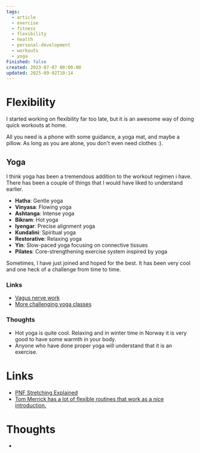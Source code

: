 ```yaml
---
tags:
  - article
  - exercise
  - fitness
  - flexibility
  - health
  - personal-development
  - workouts
  - yoga
Finished: false
created: 2023-07-07 00:00:00
updated: 2025-09-02T10:14
---
```

# Flexibility
I started working on flexibility far too late, but it is an awesome way of doing quick workouts at home. 

All you need is a phone with some guidance, a yoga mat, and maybe a pillow. As long as you are alone, you don't even need clothes :). 

## Yoga
I think yoga has been a tremendous addition to the workout regimen i have. There has been a couple of things that I would have liked to understand earlier.
- **Hatha**: Gentle yoga
- **Vinyasa**: Flowing yoga
- **Ashtanga**: Intense yoga
- **Bikram**: Hot yoga
- **Iyengar**: Precise alignment yoga
- **Kundalini**: Spiritual yoga
- **Restorative**: Relaxing yoga
- **Yin**: Slow-paced yoga focusing on connective tissues
- **Pilates**: Core-strengthening exercise system inspired by yoga

Sometimes, I have just joined and hoped for the best. It has been very cool and one heck of a challenge from time to time. 
### Links
- [Vagus nerve work](https://www.youtube.com/watch?v=IPgYSmrKb1A&ab_channel=YogaWithTim)
- [More challenging yoga classes](https://www.youtube.com/@BreatheAndFlow)

### Thoughts 
- Hot yoga is quite cool. Relaxing and in winter time in Norway it is very good to have some warmth in your body. 
- Anyone who have done proper yoga will understand that it is an exercise. 

 

# Links
- [PNF Stretching Explained](https://www.healthline.com/health/fitness-exercise/pnf-stretching#safety)
- [Tom Merrick has a lot of flexible routines that work as a nice introduction.](https://www.youtube.com/@BodyweightWarrior)

# Thoughts 
- 


